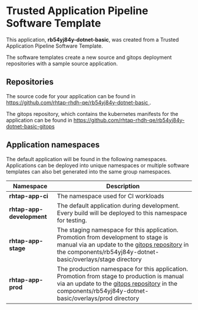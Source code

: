 # Trusted Application Pipeline Software Template

This application, **rb54yj84y-dotnet-basic**, was created from a Trusted Application Pipeline Software Template.

The software templates create a new source and gitops deployment repositories with a sample source application. 

## Repositories

The source code for your application can be found in [https://github.com/rhtap-rhdh-qe/rb54yj84y-dotnet-basic ](https://github.com/rhtap-rhdh-qe/rb54yj84y-dotnet-basic ).
 
The gitops repository, which contains the kubernetes manifests for the application can be found in 
[https://github.com/rhtap-rhdh-qe/rb54yj84y-dotnet-basic-gitops ](https://github.com/rhtap-rhdh-qe/rb54yj84y-dotnet-basic-gitops ) 

## Application namespaces 

The default application will be found in the following namespaces. Applications can be deployed into unique namespaces or multiple software templates can also bet generated into the same group namespaces.  

|  Namespace   |  Description   |  
| -------- | -------- |
| **rhtap-app-ci** | The namespace used for CI workloads |
| **rhtap-app-development** | The default application during development. Every build will be deployed to this namespace for testing. |
| **rhtap-app-stage** | The staging namespace for this application. Promotion from development to stage is manual via an update to the [gitops repository](https://github.com/rhtap-rhdh-qe/rb54yj84y-dotnet-basic-gitops ) in the components/rb54yj84y-dotnet-basic/overlays/stage directory |
| **rhtap-app-prod** | The production namespace for this application. Promotion from stage to production is manual via an update to the [gitops repository](https://github.com/rhtap-rhdh-qe/rb54yj84y-dotnet-basic-gitops ) in the components/rb54yj84y-dotnet-basic/overlays/prod directory |